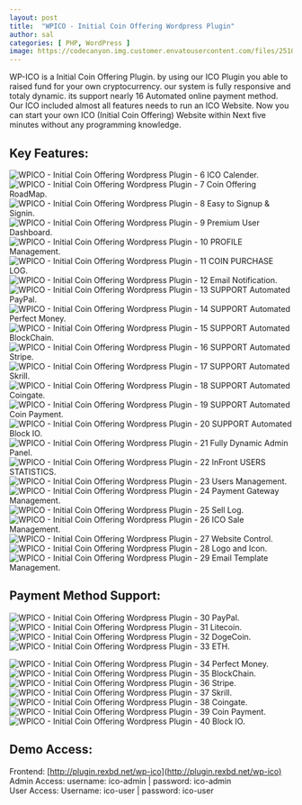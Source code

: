 ```yaml
---
layout: post
title:  "WPICO - Initial Coin Offering Wordpress Plugin"
author: sal
categories: [ PHP, WordPress ]
image: https://codecanyon.img.customer.envatousercontent.com/files/251019493/Cover.jpg?auto=compress%2Cformat&fit=crop&crop=top&max-h=8000&max-w=590&s=528a88a81864530f28474bf564c8fb4a
---
```

WP-ICO is a Initial Coin Offering Plugin. by using our ICO Plugin you able to raised fund for your own cryptocurrency. our system is fully responsive and totaly dynamic. its support nearly 16 Automated online payment method. Our ICO included almost all features needs to run an ICO Website. Now you can start your own ICO (Initial Coin Offering) Website within Next five minutes without any programming knowledge.  

## Key Features:

![WPICO - Initial Coin Offering Wordpress Plugin - 6](https://camo.envatousercontent.com/fcc6b6412e690148be3fc827e680053f9753a503/687474703a2f2f746865736f66746b696e672e636f6d2f622d706f696e742e706e67) ICO Calender.  
![WPICO - Initial Coin Offering Wordpress Plugin - 7](https://camo.envatousercontent.com/fcc6b6412e690148be3fc827e680053f9753a503/687474703a2f2f746865736f66746b696e672e636f6d2f622d706f696e742e706e67) Coin Offering RoadMap.  
![WPICO - Initial Coin Offering Wordpress Plugin - 8](https://camo.envatousercontent.com/fcc6b6412e690148be3fc827e680053f9753a503/687474703a2f2f746865736f66746b696e672e636f6d2f622d706f696e742e706e67) Easy to Signup & Signin.  
![WPICO - Initial Coin Offering Wordpress Plugin - 9](https://camo.envatousercontent.com/fcc6b6412e690148be3fc827e680053f9753a503/687474703a2f2f746865736f66746b696e672e636f6d2f622d706f696e742e706e67) Premium User Dashboard.  
![WPICO - Initial Coin Offering Wordpress Plugin - 10](https://camo.envatousercontent.com/fcc6b6412e690148be3fc827e680053f9753a503/687474703a2f2f746865736f66746b696e672e636f6d2f622d706f696e742e706e67) PROFILE Management.  
![WPICO - Initial Coin Offering Wordpress Plugin - 11](https://camo.envatousercontent.com/fcc6b6412e690148be3fc827e680053f9753a503/687474703a2f2f746865736f66746b696e672e636f6d2f622d706f696e742e706e67) COIN PURCHASE LOG.  
![WPICO - Initial Coin Offering Wordpress Plugin - 12](https://camo.envatousercontent.com/fcc6b6412e690148be3fc827e680053f9753a503/687474703a2f2f746865736f66746b696e672e636f6d2f622d706f696e742e706e67) Email Notification.  
![WPICO - Initial Coin Offering Wordpress Plugin - 13](https://camo.envatousercontent.com/fcc6b6412e690148be3fc827e680053f9753a503/687474703a2f2f746865736f66746b696e672e636f6d2f622d706f696e742e706e67) SUPPORT Automated PayPal.  
![WPICO - Initial Coin Offering Wordpress Plugin - 14](https://camo.envatousercontent.com/fcc6b6412e690148be3fc827e680053f9753a503/687474703a2f2f746865736f66746b696e672e636f6d2f622d706f696e742e706e67) SUPPORT Automated Perfect Money.  
![WPICO - Initial Coin Offering Wordpress Plugin - 15](https://camo.envatousercontent.com/fcc6b6412e690148be3fc827e680053f9753a503/687474703a2f2f746865736f66746b696e672e636f6d2f622d706f696e742e706e67) SUPPORT Automated BlockChain.  
![WPICO - Initial Coin Offering Wordpress Plugin - 16](https://camo.envatousercontent.com/fcc6b6412e690148be3fc827e680053f9753a503/687474703a2f2f746865736f66746b696e672e636f6d2f622d706f696e742e706e67) SUPPORT Automated Stripe.  
![WPICO - Initial Coin Offering Wordpress Plugin - 17](https://camo.envatousercontent.com/fcc6b6412e690148be3fc827e680053f9753a503/687474703a2f2f746865736f66746b696e672e636f6d2f622d706f696e742e706e67) SUPPORT Automated Skrill.  
![WPICO - Initial Coin Offering Wordpress Plugin - 18](https://camo.envatousercontent.com/fcc6b6412e690148be3fc827e680053f9753a503/687474703a2f2f746865736f66746b696e672e636f6d2f622d706f696e742e706e67) SUPPORT Automated Coingate.  
![WPICO - Initial Coin Offering Wordpress Plugin - 19](https://camo.envatousercontent.com/fcc6b6412e690148be3fc827e680053f9753a503/687474703a2f2f746865736f66746b696e672e636f6d2f622d706f696e742e706e67) SUPPORT Automated Coin Payment.  
![WPICO - Initial Coin Offering Wordpress Plugin - 20](https://camo.envatousercontent.com/fcc6b6412e690148be3fc827e680053f9753a503/687474703a2f2f746865736f66746b696e672e636f6d2f622d706f696e742e706e67) SUPPORT Automated Block IO.  
![WPICO - Initial Coin Offering Wordpress Plugin - 21](https://camo.envatousercontent.com/fcc6b6412e690148be3fc827e680053f9753a503/687474703a2f2f746865736f66746b696e672e636f6d2f622d706f696e742e706e67) Fully Dynamic Admin Panel.  
![WPICO - Initial Coin Offering Wordpress Plugin - 22](https://camo.envatousercontent.com/fcc6b6412e690148be3fc827e680053f9753a503/687474703a2f2f746865736f66746b696e672e636f6d2f622d706f696e742e706e67) InFront USERS STATISTICS.  
![WPICO - Initial Coin Offering Wordpress Plugin - 23](https://camo.envatousercontent.com/fcc6b6412e690148be3fc827e680053f9753a503/687474703a2f2f746865736f66746b696e672e636f6d2f622d706f696e742e706e67) Users Management.  
![WPICO - Initial Coin Offering Wordpress Plugin - 24](https://camo.envatousercontent.com/fcc6b6412e690148be3fc827e680053f9753a503/687474703a2f2f746865736f66746b696e672e636f6d2f622d706f696e742e706e67) Payment Gateway Management.  
![WPICO - Initial Coin Offering Wordpress Plugin - 25](https://camo.envatousercontent.com/fcc6b6412e690148be3fc827e680053f9753a503/687474703a2f2f746865736f66746b696e672e636f6d2f622d706f696e742e706e67) Sell Log.  
![WPICO - Initial Coin Offering Wordpress Plugin - 26](https://camo.envatousercontent.com/fcc6b6412e690148be3fc827e680053f9753a503/687474703a2f2f746865736f66746b696e672e636f6d2f622d706f696e742e706e67) ICO Sale Management.  
![WPICO - Initial Coin Offering Wordpress Plugin - 27](https://camo.envatousercontent.com/fcc6b6412e690148be3fc827e680053f9753a503/687474703a2f2f746865736f66746b696e672e636f6d2f622d706f696e742e706e67) Website Control.  
![WPICO - Initial Coin Offering Wordpress Plugin - 28](https://camo.envatousercontent.com/fcc6b6412e690148be3fc827e680053f9753a503/687474703a2f2f746865736f66746b696e672e636f6d2f622d706f696e742e706e67) Logo and Icon.  
![WPICO - Initial Coin Offering Wordpress Plugin - 29](https://camo.envatousercontent.com/fcc6b6412e690148be3fc827e680053f9753a503/687474703a2f2f746865736f66746b696e672e636f6d2f622d706f696e742e706e67) Email Template Management.  

## Payment Method Support:

![WPICO - Initial Coin Offering Wordpress Plugin - 30](https://camo.envatousercontent.com/fcc6b6412e690148be3fc827e680053f9753a503/687474703a2f2f746865736f66746b696e672e636f6d2f622d706f696e742e706e67) PayPal.  
![WPICO - Initial Coin Offering Wordpress Plugin - 31](https://camo.envatousercontent.com/fcc6b6412e690148be3fc827e680053f9753a503/687474703a2f2f746865736f66746b696e672e636f6d2f622d706f696e742e706e67) Litecoin.  
![WPICO - Initial Coin Offering Wordpress Plugin - 32](https://camo.envatousercontent.com/fcc6b6412e690148be3fc827e680053f9753a503/687474703a2f2f746865736f66746b696e672e636f6d2f622d706f696e742e706e67) DogeCoin.  
![WPICO - Initial Coin Offering Wordpress Plugin - 33](https://camo.envatousercontent.com/fcc6b6412e690148be3fc827e680053f9753a503/687474703a2f2f746865736f66746b696e672e636f6d2f622d706f696e742e706e67) ETH.  

![WPICO - Initial Coin Offering Wordpress Plugin - 34](https://camo.envatousercontent.com/fcc6b6412e690148be3fc827e680053f9753a503/687474703a2f2f746865736f66746b696e672e636f6d2f622d706f696e742e706e67) Perfect Money.  
![WPICO - Initial Coin Offering Wordpress Plugin - 35](https://camo.envatousercontent.com/fcc6b6412e690148be3fc827e680053f9753a503/687474703a2f2f746865736f66746b696e672e636f6d2f622d706f696e742e706e67) BlockChain.  
![WPICO - Initial Coin Offering Wordpress Plugin - 36](https://camo.envatousercontent.com/fcc6b6412e690148be3fc827e680053f9753a503/687474703a2f2f746865736f66746b696e672e636f6d2f622d706f696e742e706e67) Stripe.  
![WPICO - Initial Coin Offering Wordpress Plugin - 37](https://camo.envatousercontent.com/fcc6b6412e690148be3fc827e680053f9753a503/687474703a2f2f746865736f66746b696e672e636f6d2f622d706f696e742e706e67) Skrill.  
![WPICO - Initial Coin Offering Wordpress Plugin - 38](https://camo.envatousercontent.com/fcc6b6412e690148be3fc827e680053f9753a503/687474703a2f2f746865736f66746b696e672e636f6d2f622d706f696e742e706e67) Coingate.  
![WPICO - Initial Coin Offering Wordpress Plugin - 39](https://camo.envatousercontent.com/fcc6b6412e690148be3fc827e680053f9753a503/687474703a2f2f746865736f66746b696e672e636f6d2f622d706f696e742e706e67) Coin Payment.  
![WPICO - Initial Coin Offering Wordpress Plugin - 40](https://camo.envatousercontent.com/fcc6b6412e690148be3fc827e680053f9753a503/687474703a2f2f746865736f66746b696e672e636f6d2f622d706f696e742e706e67) Block IO.  

## Demo Access:

Frontend: [http://plugin.rexbd.net/wp-ico](http://plugin.rexbd.net/wp-ico)  
Admin Access: username: ico-admin | password: ico-admin  
User Access: Username: ico-user | password: ico-user  